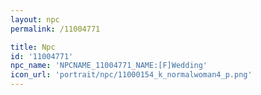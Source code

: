 ```yaml
---
layout: npc
permalink: /11004771

title: Npc
id: '11004771'
npc_name: 'NPCNAME_11004771_NAME:[F]Wedding'
icon_url: 'portrait/npc/11000154_k_normalwoman4_p.png'
---
```

